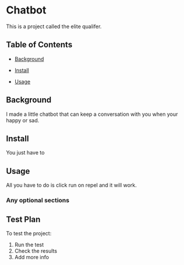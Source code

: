 # Chatbot

This is a project called the elite qualifer.

## Table of Contents 

- [Background](#background)

- [Install](#install)

- [Usage](#usage)

## Background

I made a little chatbot that can keep a conversation with you when your happy or sad.

## Install

You just have to 

## Usage

All you have to do is click run on repel and it will work.

### Any optional sections

## Test Plan
To test the project:

1.  Run the test
2.  Check the results
3.  Add more info